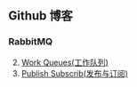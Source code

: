 ## Github 博客

### RabbitMQ
2. [Work Queues(工作队列)](https://github.com/power9li/Blog/blob/master/rabbitmq/2workqueue.md)
3. [Publish Subscrib(发布与订阅)](https://github.com/power9li/Blog/blob/master/rabbitmq/3pubsub.md)
